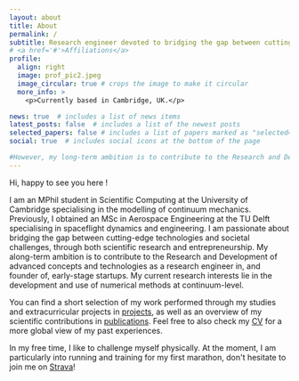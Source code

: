 ```yaml
---
layout: about
title: About
permalink: /
subtitle: Research engineer devoted to bridging the gap between cutting edge technology and societal challenges.
# <a href='#'>Affiliations</a>
profile:
  align: right
  image: prof_pic2.jpeg
  image_circular: true # crops the image to make it circular
  more_info: >
    <p>Currently based in Cambridge, UK.</p>

news: true  # includes a list of news items
latest_posts: false  # includes a list of the newest posts
selected_papers: false # includes a list of papers marked as "selected={true}"
social: true  # includes social icons at the bottom of the page

#However, my long-term ambition is to contribute to the Research and Development of advanced concepts and technologies as a research engineer in, and founder of, early-stage startups.
---
```


Hi, happy to see you here !





 I am an MPhil student in Scientific Computing at the University of Cambridge specialising in the modelling of continuum mechanics. Previously, I obtained an MSc in Aerospace Engineering at the TU Delft specialising in spaceflight dynamics and engineering. I am passionate about bridging the gap between cutting-edge technologies and societal challenges, through both scientific research and entrepreneurship. My along-term ambition is to contribute to the Research and Development of advanced concepts and technologies as a research engineer in, and founder of, early-stage startups. My current research interests lie in the development and use of numerical methods at continuum-level.


<!-- On the short-term, I wish to pursue a PhD in the field of numerical simulations used to develop disruptive technologies in fields lying at the heart of current challenges.-->


You can find a short selection of my work performed through my studies and extracurricular projects in [projects](./projects), as well as an overview of my scientific contributions in [publications](./publications). Feel free to also check my [CV](./cv) for a more global view of my past experiences.


<!-- Aside from my studies at the [Faculty of Aerospace Engineering of the TU Delft](https://www.tudelft.nl/en/ae), I have gained a wide experience in the design and analysis of aerospace systems through my past involvement at [Team Tumbleweed](https://www.teamtumbleweed.eu/our-vision/) and the [Delft Aerospace Rocketry Engineering (DARE)](https://dare.tudelft.nl) society, and in scientific research through my work at the [TU Delft Planetary Exploration group](https://www.delftplanetary.nl), the [Astrodynamics and Space Missions group](https://www.tudelft.nl/lr/organisatie/afdelingen/space-engineering/astrodynamics-and-space-missions), and [DLR-GSOC](https://www.dlr.de/en/research-and-transfer/projects-and-missions/iss/the-german-space-operations-center). During the 2023-2024 academic year, I have been selected as one of the 40 highest achieving students from the five leading engineering universities in Europe to take part in the [IDEA League Challenge Programme](https://idealeague.org/students/challengeprogramme/). Through these opportunities, I have become especially interested in the development of disruptive technologies lying at the heart of solutions of global challenges ranging from climate change and the space debris crisis to efficient ways to explore our solar system. -->





In my free time, I like to challenge myself physically. At the moment, I am particularly into running and training for my first marathon, don't hesitate to join me on [Strava](https://www.strava.com/athletes/90448406)!

